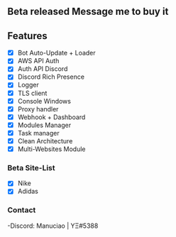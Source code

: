 ## Beta released Message me to buy it

## Features

- [x] Bot Auto-Update + Loader
- [x] AWS API Auth
- [x] Auth API Discord
- [x] Discord Rich Presence
- [x] Logger
- [x] TLS client
- [x] Console Windows
- [x] Proxy handler
- [x] Webhook + Dashboard
- [x] Modules Manager
- [x] Task manager
- [x] Clean Architecture
- [x] Multi-Websites Module

### Beta Site-List

- [x] Nike
- [x] Adidas

### Contact

-Discord: Manuciao | YΞ#5388

